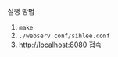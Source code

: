 실행 방법
1. `make`
2. `./webserv conf/sihlee.conf`
3. [http://localhost:8080](http://localhost:8080) 접속
